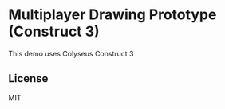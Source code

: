 # Multiplayer Drawing Prototype (Construct 3)

This demo uses Colyseus Construct 3

## License

MIT
